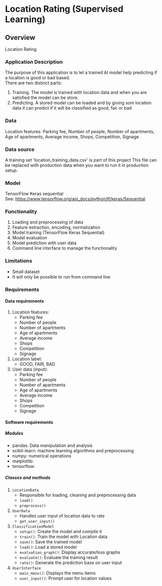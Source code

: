 # Location Rating (Supervised Learning)

## Overview

Location Rating

### Application Description
The purpose of this application is to let a trained AI model help predicting if a location is good or bad based. \
There are two distinct parts:
1. Training. The model is trained with location data and when you are satisfied the model can be store. 
2. Predicting. A stored model can be loaded and by giving som location data it can predict if it will be classified as good, fair or bad 

### Data
Location features: Parking fee, Number of people, Number of apartments, Age of apartments, Average income, Shops, Competition, Signage

### Data source
A training set 'location_training_data.csv' is part of this project
This file can be replaced with production data when you want to run it in production setup.

### Model
TensorFlow Keras sequential \
See: https://www.tensorflow.org/api_docs/python/tf/keras/Sequential

### Functionality
1. Loading and preprocessing of data
2. Feature extraction, encoding, normalization
3. Model training (TensorFlow Keras Sequential)
4. Model evaluation
5. Model prediction with user data
6. Command line interface to manage the functionality

### Limitations
* Small dataset
* It will only be possible to run from command line 

### Requirements

#### Data requirements
1. Location features:
   * Parking fee
   * Number of people
   * Number of apartments
   * Age of apartments
   * Average income
   * Shops
   * Competition
   * Signage
2. Location label:
   * GOOD, FAIR, BAD
3. User data (input):
   * Parking fee
   * Number of people
   * Number of apartments
   * Age of apartments
   * Average income
   * Shops
   * Competition
   * Signage

#### Software requirements

##### Modules #####

* pandas: Data manipulation and analysis
* scikit-learn: machine learning algorithms and preprocessing
* numpy: numerical operations
* matplotlib: 
* tensorflow: 

##### Classes and methods #####

1. `LocationData`
    * Responsible for loading, cleaning and preprocessing data
    * `load()`
    * `preprocess()`
2. `UserData`
    * Handles user input of location data to rate
    * `get_user_input()`
3. `ClassificationModel`
    * `setup()`: Create the model and compile it 
    * `train()`: Train the model with Location data
    * `save()`: Save the trained model
    * `load()`: Load a stored model
    * `evaluation_graph()`: Display accurate/loss graphs
    * `evaluate()`: Evaluate the training result
    * `rate()`: Generate the prediction base on user input 
4. `UserInterface`
    * `main_menu()`: Displays the menu items 
    * `user_input()`: Prompt user for location values

